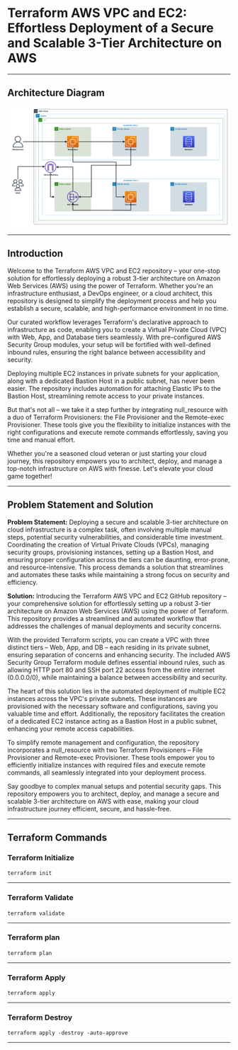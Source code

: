 # Terraform AWS VPC and EC2: Effortless Deployment of a Secure and Scalable 3-Tier Architecture on AWS

---

## Architecture Diagram

![Terraform AWS VPC and EC2 - Architecture](/architecture-diagram/k8s-aws-architecture-v18082023-AWS%20VPC%20-%20EC2%20Instance%20-%20Security%20Groups.png)

---

## Introduction

Welcome to the Terraform AWS VPC and EC2 repository – your one-stop solution for effortlessly deploying a robust 3-tier architecture on Amazon Web Services (AWS) using the power of Terraform. Whether you're an infrastructure enthusiast, a DevOps engineer, or a cloud architect, this repository is designed to simplify the deployment process and help you establish a secure, scalable, and high-performance environment in no time.

Our curated workflow leverages Terraform's declarative approach to infrastructure as code, enabling you to create a Virtual Private Cloud (VPC) with Web, App, and Database tiers seamlessly. With pre-configured AWS Security Group modules, your setup will be fortified with well-defined inbound rules, ensuring the right balance between accessibility and security.

Deploying multiple EC2 instances in private subnets for your application, along with a dedicated Bastion Host in a public subnet, has never been easier. The repository includes automation for attaching Elastic IPs to the Bastion Host, streamlining remote access to your private instances.

But that's not all – we take it a step further by integrating null_resource with a duo of Terraform Provisioners: the File Provisioner and the Remote-exec Provisioner. These tools give you the flexibility to initialize instances with the right configurations and execute remote commands effortlessly, saving you time and manual effort.

Whether you're a seasoned cloud veteran or just starting your cloud journey, this repository empowers you to architect, deploy, and manage a top-notch infrastructure on AWS with finesse. Let's elevate your cloud game together!

---

## Problem Statement and Solution

**Problem Statement:**
Deploying a secure and scalable 3-tier architecture on cloud infrastructure is a complex task, often involving multiple manual steps, potential security vulnerabilities, and considerable time investment. Coordinating the creation of Virtual Private Clouds (VPCs), managing security groups, provisioning instances, setting up a Bastion Host, and ensuring proper configuration across the tiers can be daunting, error-prone, and resource-intensive. This process demands a solution that streamlines and automates these tasks while maintaining a strong focus on security and efficiency.

**Solution:**
Introducing the Terraform AWS VPC and EC2 GitHub repository – your comprehensive solution for effortlessly setting up a robust 3-tier architecture on Amazon Web Services (AWS) using the power of Terraform. This repository provides a streamlined and automated workflow that addresses the challenges of manual deployments and security concerns.

With the provided Terraform scripts, you can create a VPC with three distinct tiers – Web, App, and DB – each residing in its private subnet, ensuring separation of concerns and enhancing security. The included AWS Security Group Terraform module defines essential inbound rules, such as allowing HTTP port 80 and SSH port 22 access from the entire internet (0.0.0.0/0), while maintaining a balance between accessibility and security.

The heart of this solution lies in the automated deployment of multiple EC2 instances across the VPC's private subnets. These instances are provisioned with the necessary software and configurations, saving you valuable time and effort. Additionally, the repository facilitates the creation of a dedicated EC2 instance acting as a Bastion Host in a public subnet, enhancing your remote access capabilities.

To simplify remote management and configuration, the repository incorporates a null_resource with two Terraform Provisioners – File Provisioner and Remote-exec Provisioner. These tools empower you to efficiently initialize instances with required files and execute remote commands, all seamlessly integrated into your deployment process.

Say goodbye to complex manual setups and potential security gaps. This repository empowers you to architect, deploy, and manage a secure and scalable 3-tier architecture on AWS with ease, making your cloud infrastructure journey efficient, secure, and hassle-free.

---

## Terraform Commands

### Terraform Initialize

```shell
terraform init
```

---

### Terraform Validate

```shell
terraform validate
```

---

### Terraform plan

```shell
terraform plan
```

---

### Terraform Apply

```shell
terraform apply
```

---

### Terraform Destroy

```shell
terraform apply -destroy -auto-approve
```

---
